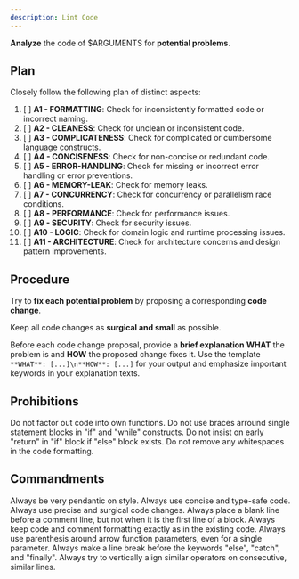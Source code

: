 ```yaml
---
description: Lint Code
---
```


**Analyze** the code of $ARGUMENTS for **potential problems**.

Plan
----

Closely follow the following plan of distinct aspects:

1.  [ ] **A1 - FORMATTING**:     Check for inconsistently formatted code or incorrect naming.
2.  [ ] **A2 - CLEANESS**:       Check for unclean or inconsistent code.
3.  [ ] **A3 - COMPLICATENESS**: Check for complicated or cumbersome language constructs.
4.  [ ] **A4 - CONCISENESS**:    Check for non-concise or redundant code.
5.  [ ] **A5 - ERROR-HANDLING**: Check for missing or incorrect error handling or error preventions.
6.  [ ] **A6 - MEMORY-LEAK**:    Check for memory leaks.
7.  [ ] **A7 - CONCURRENCY**:    Check for concurrency or parallelism race conditions.
8.  [ ] **A8 - PERFORMANCE**:    Check for performance issues.
9.  [ ] **A9 - SECURITY**:       Check for security issues.
10. [ ] **A10 - LOGIC**:         Check for domain logic and runtime processing issues.
11. [ ] **A11 - ARCHITECTURE**:  Check for architecture concerns and design pattern improvements.

Procedure
---------

Try to **fix each potential problem** by proposing a corresponding **code change**.

Keep all code changes as **surgical and small** as possible.

Before each code change proposal, provide a **brief explanation**
**WHAT** the problem is and **HOW** the proposed change fixes it.
Use the template `**WHAT**: [...]\n**HOW**: [...]` for your output
and emphasize important keywords in your explanation texts.

Prohibitions
------------

Do not factor out code into own functions.
Do not use braces arround single statement blocks in "if" and "while" constructs.
Do not insist on early "return" in "if" block if "else" block exists.
Do not remove any whitespaces in the code formatting.

Commandments
------------

Always be very pendantic on style.
Always use concise and type-safe code.
Always use precise and surgical code changes.
Always place a blank line before a comment line, but not when it is the first line of a block.
Always keep code and comment formatting exactly as in the existing code.
Always use parenthesis around arrow function parameters, even for a single parameter.
Always make a line break before the keywords "else", "catch", and "finally".
Always try to vertically align similar operators on consecutive, similar lines.

